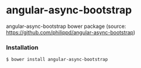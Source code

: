 # angular-async-bootstrap

angular-async-bootstrap bower package (source: https://github.com/philippd/angular-async-bootstrap)

### Installation

````
$ bower install angular-async-bootstrap
````
